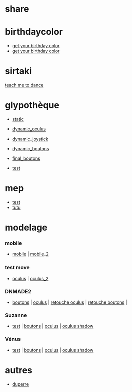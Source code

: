 # share

# birthdaycolor
* [get your birthday color](https://eminet666.github.io/share/birthdaycolor/getbirthdaycolor.html)
* [get your birthday color](https://eminet666.github.io/share/birthdaycolor/birthdaycolor.html)

# sirtaki
[teach me to dance](https://eminet666.github.io/share/sirtaki/)

# glypothèque
* [static](https://eminet666.github.io/share/glypta/index_0_static.html)
* [dynamic_oculus](https://eminet666.github.io/share/glypta/index_1_move_oculus.html)
* [dynamic_joystick](https://eminet666.github.io/share/glypta/index_1_move_joystick.html)
* [dynamic_boutons](https://eminet666.github.io/share/glypta/index_1_move_boutons.html)

* [final_boutons](https://eminet666.github.io/share/glypta/index_boutons.html)
* [test](https://eminet666.github.io/share/glypta/index_2_color_oculus.html)

# mep
* [test](https://eminet666.github.io/share/mep/jules/test.html)
* [tutu](https://eminet666.github.io/share/mep/jules/tutu.html)

# modelage
### mobile
* [mobile](https://eminet666.github.io/share/modelage/index_boutons.html) |
[mobile_2](https://eminet666.github.io/share/modelage/index_boutons_2.html)


### test move
* [oculus](https://eminet666.github.io/share/modelage/index_1_move_oculus.html) |
[oculus_2](https://eminet666.github.io/share/modelage/index_1_move_oculus_2.html)

### DNMADE2
* [boutons](https://eminet666.github.io/share/modelage/dnmade2_boutons_20210113.html) |
[oculus](https://eminet666.github.io/share/modelage/dnmade2_oculus_20210113.html) |
[retouche oculus](https://eminet666.github.io/share/modelage/eric_retouches_oculus.html) |
[retouche boutons](https://eminet666.github.io/share/modelage/eric_retouches_boutons.html) |

### Suzanne
* [test](https://eminet666.github.io/share/modelage/suzanne_test.html) |
[boutons](https://eminet666.github.io/share/modelage/suzanne_boutons.html) |
[oculus](https://eminet666.github.io/share/modelage/suzanne_oculus.html) |
[oculus shadow](https://eminet666.github.io/share/modelage/suzanne_oculus_shadow.html)

### Vénus
* [test](https://eminet666.github.io/share/modelage/venus_test.html) |
[boutons](https://eminet666.github.io/share/modelage/venus_boutons.html) |
[oculus](https://eminet666.github.io/share/modelage/venus_oculus.html) |
[oculus shadow](https://eminet666.github.io/share/modelage/venus_oculus_shadow.html)


# autres
* [duperre](https://www.pierreginer.com/duperre360)
